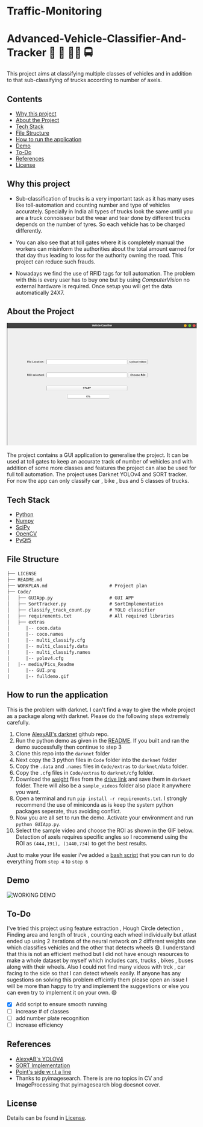 # Traffic-Monitoring
# Advanced-Vehicle-Classifier-And-Tracker  🚗 🚛 🚴🏽 🚍
This project aims at classifying multiple classes of vehicles and in addition to that sub-classifying of trucks according to number of axels. 

## Contents
- [Why this project](#why-this-project)
- [About the Project](#about-the-project)
- [Tech Stack](#tech-stack)
- [File Structure](#file-structure)
- [How to run the application](#how-to-run-the-application)
- [Demo](#demo)
- [To-Do](#to-do)
- [References](#references)
- [License](#license)

## Why this project
- Sub-classification of trucks is a very important task as it has many uses like toll-automation and counting number and type of vehicles accurately. Specially in India all types of trucks look the same untill you are a truck connoisseur but the wear and tear done by different trucks depends on the number of tyres. So each vehicle has to be charged differently.

- You can also see that at toll gates where it is completely manual the workers can misinform the authorities about the total amount earned for that day thus leading to loss for the authority owning the road. This project can reduce such frauds.

- Nowadays we find the use of RFID tags for toll automation. The problem with this is every user has to buy one but by using _ComputerVision_ no external hardware is required. Once setup you will get the data automatically 24X7. 

## About the Project
![GUI](https://github.com/SravanChittupalli/Advanced-Vehicle-Classifier/blob/master/Code/media/Pics_Readme/GUI.png)

The project contains a GUI application to generalise the project. It can be used at toll gates to keep an accurate track of number of vehicles and with addition of some more classes and features the project can also be used for full toll automation. The project uses Darknet YOLOv4 and SORT tracker. For now the app can only classify car , bike , bus and 5 classes of trucks.

## Tech Stack
* [Python](https://www.python.org/)
* [Numpy](https://numpy.org)
* [SciPy](https://pypi.org/project/scipy/1.5.1/)
* [OpenCV](https://opencv.org/)
* [PyQt5](https://pypi.org/project/PyQt5/)


## File Structure
    ├── LICENSE
    ├── README.md                
    ├── WORKPLAN.md                       # Project plan
    ├── Code/
    │   ├── GUIApp.py                     # GUI APP
    │   ├── SortTracker.py                # SortImplementation
    │   ├── classify_track_count.py       # YOLO classifier
    |   ├── requirements.txt              # All required libraries
    │   ├── extras            
    │      |-- coco.data           
    |      |-- coco.names
    |      |-- multi_classify.cfg
    |      |-- multi_classify.data
    |      |-- multi_classify.names
    │      |-- yolov4.cfg         
    |   |-- media/Pics_Readme
    |      |-- GUI.png
    |      |-- fulldemo.gif

## How to run the application
This is the problem with darknet. I can't find a way to give the whole project as a package along with darknet. Please do the following steps extremely carefully.
  1) Clone [AlexyAB's darknet](https://github.com/SravanChittupalli/darknet) github repo.
  2) Run the python demo as given in the [README](https://github.com/AlexeyAB/darknet/blob/master/README.md). If you built and ran the demo successfully then continue to step 3
  3) Clone this repo into the `darknet` folder
  4) Next copy the 3 python files in `Code` folder into the `darknet` folder
  5) Copy the `.data` and `.names` files in `Code/extras` to `darknet/data` folder.
  6) Copy the `.cfg` files in `Code/extras` to `darknet/cfg` folder.
  7) Download the [weight](https://drive.google.com/drive/u/0/folders/1XVWolAhNTvv-ssePnYNXk0GNMrzmwN0w) files from the [drive link](https://drive.google.com/drive/u/0/folders/1XVWolAhNTvv-ssePnYNXk0GNMrzmwN0w) and save them in `darknet` folder. There will also be a `sample_videos` folder also place it anywhere you want.
  8) Open a terminal and run `pip install -r requirements.txt`. I strongly recommend the use of miniconda as is keep the system python packages seperate, thus avoiding conflict.
  9) Now you are all set to run the demo. Activate your environment and run `python GUIApp.py`.
  10) Select the sample video and choose the ROI as shown in the GIF below. Detection of axels requires specific angles so I recommend using the ROI as `(444,191), (1440,734)` to get the best results.
  
  Just to make your life easier i've added a [bash script]() that you can run to do everything from `step 4` to `step 6`

## Demo
![WORKING DEMO](https://github.com/SravanChittupalli/Advanced-Vehicle-Classifier/blob/master/Code/media/Pics_Readme/fulldemo.gif)

## To-Do
I've tried this project using feature extraction , Hough Circle detection , Finding area and length of truck , counting each wheel individually but atlast ended up using 2 iterations of the neural network on 2 different weights one which classifies vehicles and the other that detects wheels :sweat_smile:. I understand that this is not an efficient method but I did not have enough resources to make a whole dataset by myself which includes cars, trucks , bikes , buses along with their wheels. Also I could not find many videos with trck , car facing to the side so that I can detect wheels easily. If anyone has any sugestions on solving this problem efficintly them please open an issue I will be more than happy to try and implement the suggestions or else you can even try to implement it on your own. :smile:
- [x] Add script to ensure smooth running
- [ ] increase # of classes
- [ ] add number plate recognition
- [ ] increase efficiency

## References
* [AlexyAB's YOLOV4](https://github.com/AlexeyAB/darknet)
* [SORT Implementation](https://github.com/abewley/sort)
* [Point's side w.r.t a line](https://www.geeksforgeeks.org/direction-point-line-segment/)
* Thanks to pyimagesearch. There is are no topics in CV and ImageProcessing that pyimagesearch blog doesnot cover. 

## License
Details can be found in [License](LICENSE). 
